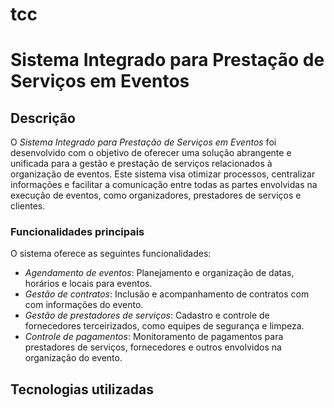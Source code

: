 # tcc
# Sistema Integrado para Prestação de Serviços em Eventos

## Descrição

O *Sistema Integrado para Prestação de Serviços em Eventos* foi desenvolvido com o objetivo de oferecer uma solução abrangente e unificada para a gestão e prestação de serviços relacionados à organização de eventos. Este sistema visa otimizar processos, centralizar informações e facilitar a comunicação entre todas as partes envolvidas na execução de eventos, como organizadores, prestadores de serviços e clientes.

### Funcionalidades principais

O sistema oferece as seguintes funcionalidades:

- *Agendamento de eventos*: Planejamento e organização de datas, horários e locais para eventos.
- *Gestão de contratos*: Inclusão e acompanhamento de contratos com com informações do evento.
- *Gestão de prestadores de serviços*: Cadastro e controle de fornecedores terceirizados, como equipes de segurança e limpeza.
- *Controle de pagamentos*: Monitoramento de pagamentos para prestadores de serviços, fornecedores e outros envolvidos na organização do evento.

## Tecnologias utilizadas
